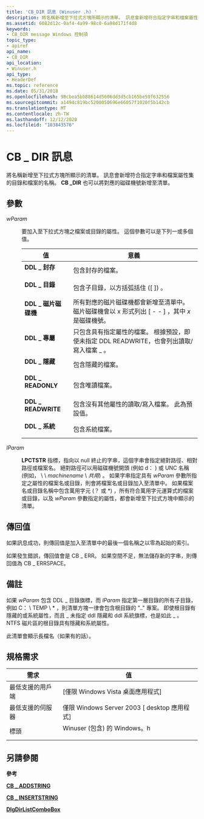 ```yaml
---
title: 'CB_DIR 訊息 (Winuser .h) '
description: 將名稱新增至下拉式方塊所顯示的清單。 訊息會新增符合指定字串和檔案屬性集的目錄和檔案的名稱。 CB \_ DIR 也可以將對應的磁碟機號新增至清單。
ms.assetid: 6082d12c-0af4-4a99-98c0-6a98d171f4d8
keywords:
- CB_DIR message Windows 控制項
topic_type:
- apiref
api_name:
- CB_DIR
api_location:
- Winuser.h
api_type:
- HeaderDef
ms.topic: reference
ms.date: 05/31/2018
ms.openlocfilehash: 98cbea5bb88614d5606dd3d5cb165be59f632556
ms.sourcegitcommit: a1494c819bc5200050696e66057f1020f5b142cb
ms.translationtype: MT
ms.contentlocale: zh-TW
ms.lasthandoff: 12/12/2020
ms.locfileid: "103843576"
---
```

# <a name="cb_dir-message"></a>CB \_ DIR 訊息

將名稱新增至下拉式方塊所顯示的清單。 訊息會新增符合指定字串和檔案屬性集的目錄和檔案的名稱。 **CB \_DIR** 也可以將對應的磁碟機號新增至清單。

## <a name="parameters"></a>參數

<dl> <dt>

*wParam* 
</dt> <dd>

要加入至下拉式方塊之檔案或目錄的屬性。 這個參數可以是下列一或多個值。



| 值                                                                                                                                                         | 意義                                                                                                                                        |
|---------------------------------------------------------------------------------------------------------------------------------------------------------------|------------------------------------------------------------------------------------------------------------------------------------------------|
| <span id="DDL_ARCHIVE"></span><span id="ddl_archive"></span><dl> <dt>**DDL \_ 封存**</dt> </dl>       | 包含封存的檔案。<br/>                                                                                                            |
| <span id="DDL_DIRECTORY"></span><span id="ddl_directory"></span><dl> <dt>**DDL \_ 目錄**</dt> </dl> | 包含子目錄，以方括弧括住 (\[ \]) 。<br/>                                                             |
| <span id="DDL_DRIVES"></span><span id="ddl_drives"></span><dl> <dt>**DDL \_ 磁片磁碟機**</dt> </dl>          | 所有對應的磁片磁碟機都會新增至清單中。 磁片磁碟機會以 x 形式列出 \[ -  - \] ，其中 *x* 是磁碟機號。<br/>                    |
| <span id="DDL_EXCLUSIVE"></span><span id="ddl_exclusive"></span><dl> <dt>**DDL \_ 專屬**</dt> </dl> | 只包含具有指定屬性的檔案。 根據預設，即使未指定 DDL READWRITE，也會列出讀取/寫入檔案 \_ 。<br/> |
| <span id="DDL_HIDDEN"></span><span id="ddl_hidden"></span><dl> <dt>**DDL \_ 隱藏**</dt> </dl>          | 包含隱藏的檔案。<br/>                                                                                                              |
| <span id="DDL_READONLY"></span><span id="ddl_readonly"></span><dl> <dt>**DDL \_ READONLY**</dt> </dl>    | 包含唯讀檔案。<br/>                                                                                                           |
| <span id="DDL_READWRITE"></span><span id="ddl_readwrite"></span><dl> <dt>**DDL \_ READWRITE**</dt> </dl> | 包含沒有其他屬性的讀取/寫入檔案。 此為預設值。<br/>                                                       |
| <span id="DDL_SYSTEM"></span><span id="ddl_system"></span><dl> <dt>**DDL \_ 系統**</dt> </dl>          | 包含系統檔案。<br/>                                                                                                              |



 

</dd> <dt>

*lParam* 
</dt> <dd>

**LPCTSTR** 指標，指向以 null 終止的字串，這個字串會指定絕對路徑、相對路徑或檔案名。 絕對路徑可以用磁碟機號開頭 (例如 d： \) 或 UNC 名稱 (例如， \\ \\ *machinename* \\ *共用*) 。 如果字串指定具有 *wParam* 參數所指定之屬性的檔案名或目錄，則會將檔案名或目錄加入至清單中。 如果檔案名或目錄名稱中包含萬用字元 (？ 或 \*) ，所有符合萬用字元運算式的檔案或目錄，以及 *wParam* 參數指定的屬性，都會新增至下拉式方塊中顯示的清單。

</dd> </dl>

## <a name="return-value"></a>傳回值

如果訊息成功，則傳回值是加入至清單中的最後一個名稱之以零為起始的索引。

如果發生錯誤，傳回值會是 CB \_ ERR。 如果空間不足，無法儲存新的字串，則傳回值為 CB \_ ERRSPACE。

## <a name="remarks"></a>備註

如果 *wParam* 包含 DDL \_ 目錄旗標，而 *lParam* 指定第一層目錄的所有子目錄，例如 C： \\ TEMP \\ \* ，則清單方塊一律會包含根目錄的 ".." 專案。 即使根目錄有隱藏的或系統屬性，而且 \_ 未指定 ddl 隱藏和 ddl 系統旗標，也是如此 \_ 。 NTFS 磁片區的根目錄具有隱藏和系統屬性。

此清單會顯示長檔名（如果有的話）。

## <a name="requirements"></a>規格需求



| 需求 | 值 |
|-------------------------------------|----------------------------------------------------------------------------------------------------------|
| 最低支援的用戶端<br/> | \[僅限 Windows Vista 桌面應用程式\]<br/>                                                           |
| 最低支援的伺服器<br/> | 僅限 Windows Server 2003 \[ desktop 應用程式\]<br/>                                                     |
| 標頭<br/>                   | <dl> <dt>Winuser (包含) 的 Windows。h </dt> </dl> |



## <a name="see-also"></a>另請參閱

<dl> <dt>

**參考**
</dt> <dt>

[**CB \_ ADDSTRING**](cb-addstring.md)
</dt> <dt>

[**CB \_ INSERTSTRING**](cb-insertstring.md)
</dt> <dt>

[**DlgDirListComboBox**](/windows/desktop/api/Winuser/nf-winuser-dlgdirlistcomboboxa)
</dt> </dl>

 

 





